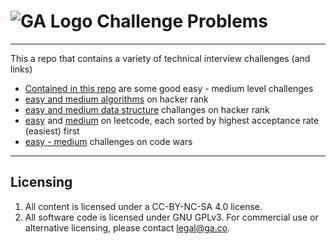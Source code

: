 # ![GA Logo](https://ga-dash.s3.amazonaws.com/production/assets/logo-9f88ae6c9c3871690e33280fcf557f33.png) Challenge Problems

---

This a repo that contains a variety of technical interview challenges (and links)

* [Contained in this repo](./challenges.md) are some good easy - medium level challenges
* [easy and medium algorithms](https://www.hackerrank.com/domains/algorithms?filters%5Bdifficulty%5D%5B%5D=medium&filters%5Bdifficulty%5D%5B%5D=easy) on hacker rank
* [easy and medium data structure](https://www.hackerrank.com/domains/data-structures?filters%5Bdifficulty%5D%5B%5D=medium&filters%5Bdifficulty%5D%5B%5D=easy) challanges on hacker rank
* [easy](https://leetcode.com/problemset/all/?difficulty=EASY&page=1&sorting=W3sic29ydE9yZGVyIjoiREVTQ0VORElORyIsIm9yZGVyQnkiOiJBQ19SQVRFIn1d) and [medium](https://leetcode.com/problemset/all/?difficulty=MEDIUM&page=1&sorting=W3sic29ydE9yZGVyIjoiREVTQ0VORElORyIsIm9yZGVyQnkiOiJBQ19SQVRFIn1d) on leetcode, each sorted by highest acceptance rate (easiest) first
* [easy - medium](https://www.codewars.com/kata/search/?q=&r%5B%5D=-8&r%5B%5D=-7&r%5B%5D=-6&beta=false&order_by=popularity%20desc) challenges on code wars

---

## Licensing
1. All content is licensed under a CC-BY-NC-SA 4.0 license.
2. All software code is licensed under GNU GPLv3. For commercial use or alternative licensing, please contact legal@ga.co.
